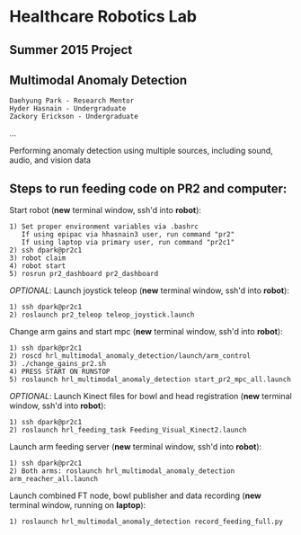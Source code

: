 Healthcare Robotics Lab
=======================

Summer 2015 Project
-------------------

Multimodal Anomaly Detection
----------------------------

    Daehyung Park - Research Mentor
    Hyder Hasnain - Undergraduate
    Zackory Erickson - Undergraduate


...


Performing anomaly detection using multiple sources, including sound, audio, and vision data


Steps to run feeding code on PR2 and computer:
----------------------------------------------


Start robot (**new** terminal window, ssh'd into **robot**):

    1) Set proper environment variables via .bashrc
       If using epipac via hhasnain3 user, run command "pr2"
       If using laptop via primary user, run command "pr2c1"
    2) ssh dpark@pr2c1
    3) robot claim
    4) robot start
    5) rosrun pr2_dashboard pr2_dashboard 

*OPTIONAL*: Launch joystick teleop (**new** terminal window, ssh'd into **robot**):

    1) ssh dpark@pr2c1
    2) roslaunch pr2_teleop teleop_joystick.launch

Change arm gains and start mpc (**new** terminal window, ssh'd into **robot**):
    
    1) ssh dpark@pr2c1
    2) roscd hrl_multimodal_anomaly_detection/launch/arm_control
    3) ./change_gains_pr2.sh
    4) PRESS START ON RUNSTOP
    5) roslaunch hrl_multimodal_anomaly_detection start_pr2_mpc_all.launch


*OPTIONAL*: Launch Kinect files for bowl and head registration (**new** terminal window, ssh'd into **robot**):
    
    1) ssh dpark@pr2c1
    2) roslaunch hrl_feeding_task Feeding_Visual_Kinect2.launch

Launch arm feeding server (**new** terminal window, ssh'd into **robot**):
   
    1) ssh dpark@pr2c1
    2) Both arms: roslaunch hrl_multimodal_anomaly_detection arm_reacher_all.launch
    
Launch combined FT node, bowl publisher and data recording (**new** terminal window, running on **laptop**):
    
    1) roslaunch hrl_multimodal_anomaly_detection record_feeding_full.py
        

